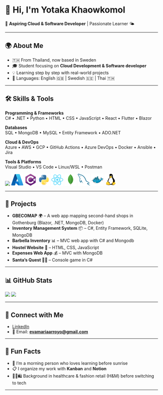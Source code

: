 # 👋 Hi, I'm Yotaka Khaowkomol  

🎯 **Aspiring Cloud & Software Developer** | Passionate Learner 🌤️  

---

## 🌍 About Me  

- 🇹🇭 From Thailand, now based in Sweden  
- 🎓 Student focusing on **Cloud Development & Software developer**  
- 💡 Learning step by step with real-world projects  
- 💬 Languages: English 🇬🇧 | Swedish 🇸🇪 | Thai 🇹🇭  

---

## 🛠️ Skills & Tools  

**Programming & Frameworks**  
C# • .NET • Python • HTML • CSS • JavaScript • React • Flutter • Blazor  

**Databases**  
SQL • MongoDB • MySQL • Entity Framework • ADO.NET  

**Cloud & DevOps**  
Azure • AWS • GCP • GitHub Actions • Azure DevOps • Docker • Ansible • Jira  

**Tools & Platforms**  
Visual Studio • VS Code • Linux/WSL • Postman  


<p align="left">
  <img src="https://www.vectorlogo.zone/logos/amazon_aws/amazon_aws-icon.svg" width="40"/>
  <img src="https://raw.githubusercontent.com/devicons/devicon/master/icons/azure/azure-original.svg" width="40"/>
  <img src="https://raw.githubusercontent.com/devicons/devicon/master/icons/csharp/csharp-original.svg" width="40"/>
  <img src="https://raw.githubusercontent.com/devicons/devicon/master/icons/python/python-original.svg" width="40"/>
  <img src="https://raw.githubusercontent.com/devicons/devicon/master/icons/react/react-original.svg" width="40"/>
  <img src="https://raw.githubusercontent.com/devicons/devicon/master/icons/mongodb/mongodb-original.svg" width="40"/>
  <img src="https://raw.githubusercontent.com/devicons/devicon/master/icons/mysql/mysql-original.svg" width="40"/>
  <img src="https://raw.githubusercontent.com/devicons/devicon/master/icons/docker/docker-original.svg" width="40"/>
  <img src="https://raw.githubusercontent.com/devicons/devicon/master/icons/linux/linux-original.svg" width="40"/>
</p>  

---

## 📘 Projects  

- **GBECOMAP** 🌍 – A web app mapping second-hand shops in Gothenburg (Blazor, .NET, MongoDB, Docker)  
- **Inventory Management System** 📦 – C#, Entity Framework, SQLite, MongoDB  
- **Barbella Inventory** 📊 – MVC web app with C# and Mongodb  
- **Hostel Website** 🏨 – HTML, CSS, JavaScript  
- **Expenses Web App** 💰 – MVC with MongoDB 
- **Santa’s Quest 🎅🧝** – Console game in C#  

---

## 📊 GitHub Stats  

<p align="left">
  <img src="https://github-readme-stats.vercel.app/api?username=Bombalaka&show_icons=true&theme=default&hide_rank=false" height="150"/>
  <img src="https://github-readme-stats.vercel.app/api/top-langs/?username=Bombalaka&layout=compact&theme=default" height="150"/>
</p>  

---

## 🤝 Connect with Me  

- [LinkedIn](https://www.linkedin.com/in/yotaka-khaowkomol-39b757115/)  
- 📩 Email: **evamariaarroyo@gmail.com**   

---

## 🎉 Fun Facts  

- 🌅 I’m a morning person who loves learning before sunrise  
- 📋 I organize my work with **Kanban** and **Notion**  
- 👩‍⚕️🛍️ Background in healthcare & fashion retail (H&M) before switching to tech
  

---
